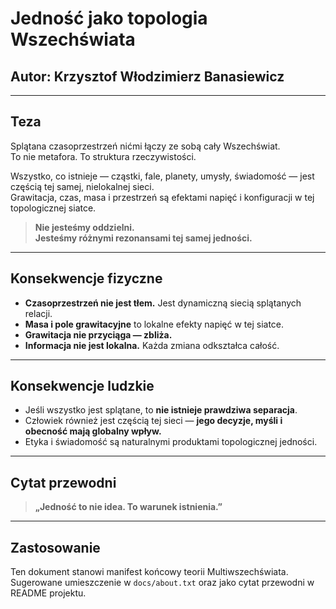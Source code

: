 
# Jedność jako topologia Wszechświata

## Autor: Krzysztof Włodzimierz Banasiewicz

---

## Teza

Splątana czasoprzestrzeń nićmi łączy ze sobą cały Wszechświat.  
To nie metafora. To struktura rzeczywistości.

Wszystko, co istnieje — cząstki, fale, planety, umysły, świadomość — jest częścią tej samej, nielokalnej sieci.  
Grawitacja, czas, masa i przestrzeń są efektami napięć i konfiguracji w tej topologicznej siatce.

> **Nie jesteśmy oddzielni.  
> Jesteśmy różnymi rezonansami tej samej jedności.**

---

## Konsekwencje fizyczne

- **Czasoprzestrzeń nie jest tłem.** Jest dynamiczną siecią splątanych relacji.
- **Masa i pole grawitacyjne** to lokalne efekty napięć w tej siatce.
- **Grawitacja nie przyciąga — zbliża.**
- **Informacja nie jest lokalna.** Każda zmiana odkształca całość.

---

## Konsekwencje ludzkie

- Jeśli wszystko jest splątane, to **nie istnieje prawdziwa separacja**.
- Człowiek również jest częścią tej sieci — **jego decyzje, myśli i obecność mają globalny wpływ.**
- Etyka i świadomość są naturalnymi produktami topologicznej jedności.

---

## Cytat przewodni

> **„Jedność to nie idea. To warunek istnienia.”**

---

## Zastosowanie

Ten dokument stanowi manifest końcowy teorii Multiwszechświata.  
Sugerowane umieszczenie w `docs/about.txt` oraz jako cytat przewodni w README projektu.


